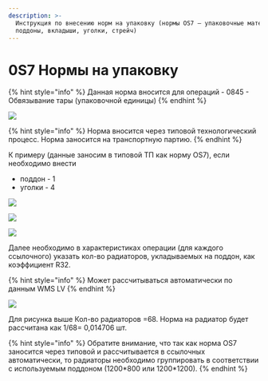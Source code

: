 ```yaml
---
description: >-
  Инструкция по внесению норм на упаковку (нормы OS7 – упаковочные материалы –
  поддоны, вкладыши, уголки, стрейч)
---
```


# 0S7 Нормы на упаковку

{% hint style="info" %}
Данная норма вносится для операций - 0845 - Обвязывание тары (упаковочной единицы)
{% endhint %}

![](<../../../../.gitbook/assets/0 (35).png>)

{% hint style="info" %}
Норма вносится через типовой технологический процесс. Норма заносится на транспортную партию.
{% endhint %}

К примеру (данные заносим в типовой ТП как норму OS7), если необходимо внести

* поддон - 1
* уголки -  4

![](<../../../../.gitbook/assets/1 (139).png>)

![](<../../../../.gitbook/assets/2 (41).png>)

![](<../../../../.gitbook/assets/3 (40).png>)

Далее необходимо в характеристиках операции (для каждого ссылочного) указать кол-во радиаторов, укладываемых на поддон, как коэффициент R32.

{% hint style="info" %}
Может раcсчитываться автоматически по данным WMS LV
{% endhint %}

![](<../../../../.gitbook/assets/4 (41).png>)

Для рисунка выше Кол-во радиаторов =68. Норма на радиатор будет рассчитана как 1/68= 0,014706 шт.

{% hint style="info" %}
Обратите внимание, что так как норма OS7 заносится через типовой и рассчитывается в ссылочных автоматически, то радиаторы необходимо группировать в соответствии с используемым поддоном (1200\*800 или 1200\*1200).
{% endhint %}
